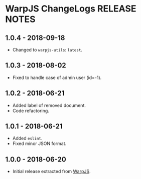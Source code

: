 # WarpJS ChangeLogs RELEASE NOTES

## 1.0.4 - 2018-09-18

- Changed to `warpjs-utils`: `latest`.

## 1.0.3 - 2018-08-02

- Fixed to handle case of admin user (id=-1).

## 1.0.2 - 2018-06-21

- Added label of removed document.
- Code refactoring.

## 1.0.1 - 2018-06-21

- Added `eslint`.
- Fixed minor JSON format.

## 1.0.0 - 2018-06-20

- Initial release extracted from [WarpJS](https://github.com/WarpWorks/warpjs).
